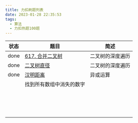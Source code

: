 ```yaml
---
title: 力扣刷题列表
date: 2023-01-28 22:35:53
tags:
  - 算法
  - 力扣热题100题
---
```


| 状态 | 题目                                                         | 简述             |
| ---- | ------------------------------------------------------------ | ---------------- |
| done | [617. 合并二叉树](https://leetcode.cn/problems/merge-two-binary-trees/) | 二叉树的深度遍历 |
| done | [二叉树直径](https://fengtingxin.github.io/2022/06/12/%E5%8A%9B%E6%89%A3%E7%83%AD%E9%A2%98100%E9%A2%98-%E4%BA%8C%E5%8F%89%E6%A0%91%E7%9A%84%E7%9B%B4%E5%BE%84/) | 二叉树的深度遍历 |
| done | [汉明距离](https://fengtingxin.github.io/2023/01/30/%E5%8A%9B%E6%89%A3%E7%83%AD%E9%A2%98100%E9%A2%98-%E6%B1%89%E6%98%8E%E8%B7%9D%E7%A6%BB/) | 异或运算         |
|      | 找到所有数组中消失的数字                                     |                  |
|      |                                                              |                  |
|      |                                                              |                  |
|      |                                                              |                  |
|      |                                                              |                  |
|      |                                                              |                  |
|      |                                                              |                  |
|      |                                                              |                  |
|      |                                                              |                  |
|      |                                                              |                  |
|      |                                                              |                  |
|      |                                                              |                  |
|      |                                                              |                  |
|      |                                                              |                  |
|      |                                                              |                  |
|      |                                                              |                  |

